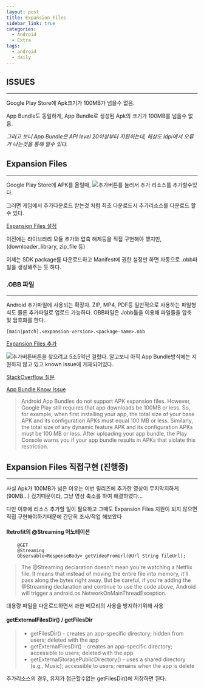 ```yaml
---
layout: post
title: Expansion Files
sidebar_link: true
categories:
  - Android
  - Extra
tags:
  - android
  - daily
---
```


## ISSUES
---
Google Play Store에 Apk크기가 100MB가 넘을수 없음.

App Bundle도 동일하게, App Bundle로 생성된 Apk의 크기가 100MB를 넘을수 없음.

*그러고 보니 App Bundle은 API level 20이상부터 지원하는데, 해상도 ldpi에서 오류가 나는것을 통해 알수 있다.*

## Expansion Files
___


Google Play Store에 APK를 올릴때, ![추가버튼](https://lh3.googleusercontent.com/4lFbzJhIhmrWnT-ZLNLx07iSFCVL4Qhyp9tRZ4jgjV1dV6ahIuUhNNTUyPQUGNedHd4=w18)를 눌러서 추가 리소스를 추가할수있다.

그러면 게임에서 추가다운로드 받는것 처럼 최초 다운로드시 추가리소스를 다운로드 할수 있다.

[Expansion Files 설정](https://developer.android.com/google/play/expansion-files)

이전에는 라이브러리 모듈 추가와 압축 해제등을 직접 구현해야 했지만, (downloader_library, zip_file 등)

이제는 SDK package를 다운로드하고 Manifest에 권한 설정만 하면 자동으로 .obb파일을 생성해주는 듯 하다.

### .OBB 파일
---

Android 추가파일에 사용되는 확장자. ZIP, MP4, PDF등 일반적으로 사용하는 파일형식도 물론 추가파일로 업로드 가능하다.
OBB파일은 Jobb툴을 이용해 파일들을 압축 및 암호화를 한다.

`[main|patch].<expansion-version>.<package-name>.obb`


[Expansion Files 추가](https://support.google.com/googleplay/android-developer/answer/2481797?hl=en)

 ![추가버튼](https://lh3.googleusercontent.com/4lFbzJhIhmrWnT-ZLNLx07iSFCVL4Qhyp9tRZ4jgjV1dV6ahIuUhNNTUyPQUGNedHd4=w18)버튼을 찾으려고 5조5억년 걸렸다.
 알고보니 아직 App Bundle방식에는 지원하지 않고 있고 known issue에 게재되어있다.

[StackOverflow 질문](https://stackoverflow.com/questions/54001690/how-can-i-use-android-expansion-files-using-app-bundle/54002159?noredirect=1#comment94853518_54002159)

[App Bundle Know Issue](https://developer.android.com/guide/app-bundle/#known_issues)

> Android App Bundles do not support APK expansion files. However, Google Play still requires that app downloads be 100MB or less. So, for example, when first installing your app, the total size of your base APK and its configuration APKs must equal 100 MB or less. Similarly, the total size of any dynamic feature APK and its configuration APKs must be 100 MB or less. After uploading your app bundle, the Play Console warns you if your app bundle results in APKs that violate this restriction.


## Expansion Files 직접구현 (진행중)
---
사실 Apk가 100MB가 넘은 이유는 이번 릴리즈에 추가한 영상이 무지막지하게(90MB...) 컸기때문이라,
그냥 영상 축소를 하여 해결하였다...

다만 이후에 리소스 추가할 일이 필요하고 그때도 Expansion Files 지원이 되지 않으면
직접 구현해야하기때문에 간단히 조사/작업 해보았다

#### Retrofit의 @Streaming 어노테이션

```
    @GET
    @Streaming
    Observable<ResponseBody> getVideoFromUrl(@Url String fileUrl);
```


>The @Streaming declaration doesn't mean you're watching a Netflix file. It means that instead of moving the entire file into memory, it'll pass along the bytes right away. But be careful, if you're adding the @Streaming declaration and continue to use the code above, Android will trigger a android.os.NetworkOnMainThreadException.

대용량 파일을 다운로드하면서 과한 메모리의 사용을 방지하기위해 사용

#### getExternalFilesDir() / getFilesDir

> - getFilesDir() - creates an app-specific directory; hidden from users; deleted with the app
> - getExternalFilesDir() - creates an app-specific directory; accessible to users; deleted with the app
> - getExternalStoragePublicDirectory() - uses a shared directory (e.g., Music); accessible to users; remains when the app is delete

추가리소스의 경우, 유저가 접근할수없는 getFilesDir()에 저장하면 된다.